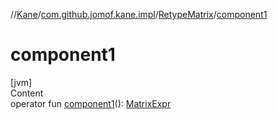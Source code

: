 //[Kane](../../index.md)/[com.github.jomof.kane.impl](../index.md)/[RetypeMatrix](index.md)/[component1](component1.md)



# component1  
[jvm]  
Content  
operator fun [component1](component1.md)(): [MatrixExpr](../-matrix-expr/index.md)  



